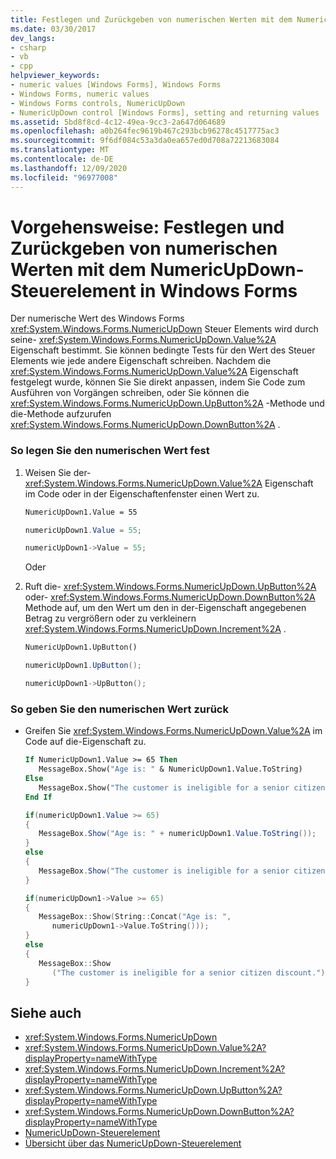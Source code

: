 ```yaml
---
title: Festlegen und Zurückgeben von numerischen Werten mit dem NumericUpDown-Steuerelement
ms.date: 03/30/2017
dev_langs:
- csharp
- vb
- cpp
helpviewer_keywords:
- numeric values [Windows Forms], Windows Forms
- Windows Forms, numeric values
- Windows Forms controls, NumericUpDown
- NumericUpDown control [Windows Forms], setting and returning values
ms.assetid: 5bd8f8cd-4c12-49ea-9cc3-2a647d064689
ms.openlocfilehash: a0b264fec9619b467c293bcb96278c4517775ac3
ms.sourcegitcommit: 9f6df084c53a3da0ea657ed0d708a72213683084
ms.translationtype: MT
ms.contentlocale: de-DE
ms.lasthandoff: 12/09/2020
ms.locfileid: "96977008"
---
```

# <a name="how-to-set-and-return-numeric-values-with-the-windows-forms-numericupdown-control"></a>Vorgehensweise: Festlegen und Zurückgeben von numerischen Werten mit dem NumericUpDown-Steuerelement in Windows Forms
Der numerische Wert des Windows Forms <xref:System.Windows.Forms.NumericUpDown> Steuer Elements wird durch seine- <xref:System.Windows.Forms.NumericUpDown.Value%2A> Eigenschaft bestimmt. Sie können bedingte Tests für den Wert des Steuer Elements wie jede andere Eigenschaft schreiben. Nachdem die <xref:System.Windows.Forms.NumericUpDown.Value%2A> Eigenschaft festgelegt wurde, können Sie Sie direkt anpassen, indem Sie Code zum Ausführen von Vorgängen schreiben, oder Sie können die <xref:System.Windows.Forms.NumericUpDown.UpButton%2A> -Methode und die-Methode aufzurufen <xref:System.Windows.Forms.NumericUpDown.DownButton%2A> .  
  
### <a name="to-set-the-numeric-value"></a>So legen Sie den numerischen Wert fest  
  
1. Weisen Sie der- <xref:System.Windows.Forms.NumericUpDown.Value%2A> Eigenschaft im Code oder in der Eigenschaftenfenster einen Wert zu.  
  
    ```vb  
    NumericUpDown1.Value = 55  
    ```  
  
    ```csharp  
    numericUpDown1.Value = 55;  
    ```  
  
    ```cpp  
    numericUpDown1->Value = 55;  
    ```  
  
     Oder  
  
2. Ruft die- <xref:System.Windows.Forms.NumericUpDown.UpButton%2A> oder- <xref:System.Windows.Forms.NumericUpDown.DownButton%2A> Methode auf, um den Wert um den in der-Eigenschaft angegebenen Betrag zu vergrößern oder zu verkleinern <xref:System.Windows.Forms.NumericUpDown.Increment%2A> .  
  
    ```vb  
    NumericUpDown1.UpButton()  
    ```  
  
    ```csharp  
    numericUpDown1.UpButton();  
    ```  
  
    ```cpp  
    numericUpDown1->UpButton();  
    ```  
  
### <a name="to-return-the-numeric-value"></a>So geben Sie den numerischen Wert zurück  
  
- Greifen Sie <xref:System.Windows.Forms.NumericUpDown.Value%2A> im Code auf die-Eigenschaft zu.  
  
    ```vb  
    If NumericUpDown1.Value >= 65 Then  
       MessageBox.Show("Age is: " & NumericUpDown1.Value.ToString)  
    Else  
       MessageBox.Show("The customer is ineligible for a senior citizen discount.")  
    End If  
    ```  
  
    ```csharp  
    if(numericUpDown1.Value >= 65)  
    {  
       MessageBox.Show("Age is: " + numericUpDown1.Value.ToString());  
    }  
    else  
    {  
       MessageBox.Show("The customer is ineligible for a senior citizen discount.");  
    }  
    ```  
  
    ```cpp  
    if(numericUpDown1->Value >= 65)  
    {  
       MessageBox::Show(String::Concat("Age is: ",  
          numericUpDown1->Value.ToString()));  
    }  
    else  
    {  
       MessageBox::Show  
          ("The customer is ineligible for a senior citizen discount.");  
    }  
    ```  
  
## <a name="see-also"></a>Siehe auch

- <xref:System.Windows.Forms.NumericUpDown>
- <xref:System.Windows.Forms.NumericUpDown.Value%2A?displayProperty=nameWithType>
- <xref:System.Windows.Forms.NumericUpDown.Increment%2A?displayProperty=nameWithType>
- <xref:System.Windows.Forms.NumericUpDown.UpButton%2A?displayProperty=nameWithType>
- <xref:System.Windows.Forms.NumericUpDown.DownButton%2A?displayProperty=nameWithType>
- [NumericUpDown-Steuerelement](numericupdown-control-windows-forms.md)
- [Übersicht über das NumericUpDown-Steuerelement](numericupdown-control-overview-windows-forms.md)
